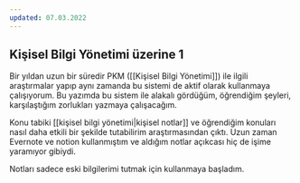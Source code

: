 ```yaml
---
updated: 07.03.2022
---
```

## Kişisel Bilgi Yönetimi üzerine 1

Bir yıldan uzun bir süredir PKM ([[Kişisel Bilgi Yönetimi]]) ile ilgili araştırmalar yapıp aynı zamanda bu sistemi de aktif olarak kullanmaya çalışıyorum. Bu yazımda bu sistem ile alakalı gördüğüm, öğrendiğim şeyleri, karşılaştığım zorlukları yazmaya çalışacağım.

Konu tabiki [[kişisel bilgi yönetimi|kişisel notlar]]  ve öğrendiğim konuları nasıl daha etkili bir şekilde tutabilirim araştırmasından çıktı. Uzun zaman Evernote ve notion kullanmıştım ve aldığım notlar açıkcası hiç de işime yaramıyor gibiydi. 

Notları sadece eski bilgilerimi tutmak için kullanmaya başladım.

